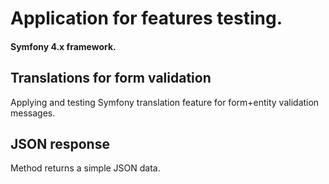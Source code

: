 # Application for features testing.
#### Symfony 4.x framework.
## Translations for form validation
Applying and testing Symfony translation feature for form+entity validation messages.
## JSON response
Method returns a simple JSON data.
